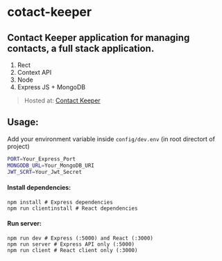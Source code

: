 # cotact-keeper
## Contact Keeper application for managing contacts, a full stack application.
1. Rect
2. Context API
3. Node
4. Express JS + MongoDB

> Hosted at: [Contact Keeper](https://dbs-contact-keeper.herokuapp.com/login)

## Usage:
Add your environment variable inside ```config/dev.env``` (in root directort of project)
```bash
PORT=Your_Express_Port
MONGODB_URL=Your_MongoDB_URI
JWT_SCRT=Your_Jwt_Secret
```

#### Install dependencies:
```
npm install # Express dependencies
npm run clientinstall # React dependencies
```

#### Run server:
```
npm run dev # Express (:5000) and React (:3000)
npm run server # Express API only (:5000)
npm run client # React client only (:3000)
```
